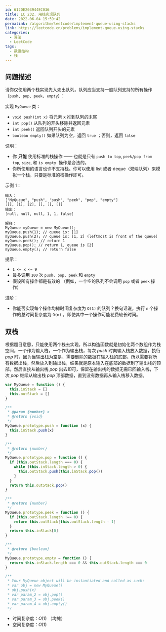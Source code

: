 ```yaml
---
id: 612DE203944EC036
title: LC 232. 用栈实现队列
date: 2022-06-04 15:59:42
permalink: /algorithm/leetcode/implement-queue-using-stacks
link: https://leetcode.cn/problems/implement-queue-using-stacks
categories:
  - 算法
  - LeetCode
tags:
  - 数据结构
  - 栈
---
```


<Level :type='1'/>

## 问题描述

请你仅使用两个栈实现先入先出队列。队列应当支持一般队列支持的所有操作（`push`、`pop`、`peek`、`empty`）：

实现 `MyQueue` 类：

- `void push(int x)` 将元素 x 推到队列的末尾
- `int pop()` 从队列的开头移除并返回元素
- `int peek()` 返回队列开头的元素
- `boolean empty()` 如果队列为空，返回 `true` ；否则，返回 `false`

说明：

- 你 **只能** 使用标准的栈操作 —— 也就是只有 `push to top`, `peek/pop from top`, `size`, 和 `is empty`  操作是合法的。
- 你所使用的语言也许不支持栈。你可以使用 list 或者 deque（双端队列）来模拟一个栈，只要是标准的栈操作即可。

示例 1：

```text
输入：
["MyQueue", "push", "push", "peek", "pop", "empty"]
[[], [1], [2], [], [], []]
输出：
[null, null, null, 1, 1, false]

解释：
MyQueue myQueue = new MyQueue();
myQueue.push(1); // queue is: [1]
myQueue.push(2); // queue is: [1, 2] (leftmost is front of the queue)
myQueue.peek(); // return 1
myQueue.pop(); // return 1, queue is [2]
myQueue.empty(); // return false
```

提示：

- `1 <= x <= 9`
- 最多调用 `100` 次 `push`、`pop`、`peek` 和 `empty`
- 假设所有操作都是有效的 （例如，一个空的队列不会调用 `pop` 或者 `peek` 操作）

进阶：

- 你能否实现每个操作均摊时间复杂度为 `O(1)` 的队列？换句话说，执行 `n` 个操作的总时间复杂度为 `O(n)` ，即使其中一个操作可能花费较长时间。

## 双栈

根据题目意思，只能使用两个栈去实现，所以构造函数就是初始化两个数组作为栈空间，一个作为输入栈，一个作为输出栈，每次 $push$ 时向输入栈放入数据，执行 $pop$ 时，因为当输出栈为空是，需要删除的数据在输入栈的底部，所以需要将所有数据出栈，然后放入到输出栈，结果就是原本输入在底部的数据到了输出栈的顶部。然后直接从输出栈 $pop$ 出去即可，保留在输出栈的数据无需已回输入栈，下次 $pop$ 继续从输出栈 $pop$ 顶部数据，直到没有数据再从输入栈移入数据。

```javascript
var MyQueue = function () {
  this.inStack = []
  this.outStack = []
}

/**
 * @param {number} x
 * @return {void}
 */
MyQueue.prototype.push = function (x) {
  this.inStack.push(x)
}

/**
 * @return {number}
 */
MyQueue.prototype.pop = function () {
  if (this.outStack.length === 0) {
    while (this.inStack.length > 0) {
      this.outStack.push(this.inStack.pop())
    }
  }
  return this.outStack.pop()
}

/**
 * @return {number}
 */
MyQueue.prototype.peek = function () {
  if (this.outStack.length !== 0) {
    return this.outStack[this.outStack.length - 1]
  }
  return this.inStack[0]
}

/**
 * @return {boolean}
 */
MyQueue.prototype.empty = function () {
  return this.inStack.length === 0 && this.outStack.length === 0
}

/**
 * Your MyQueue object will be instantiated and called as such:
 * var obj = new MyQueue()
 * obj.push(x)
 * var param_2 = obj.pop()
 * var param_3 = obj.peek()
 * var param_4 = obj.empty()
 */
```

- 时间复杂度：$O(1)$ （均摊）
- 空间复杂度：$O(1)$
